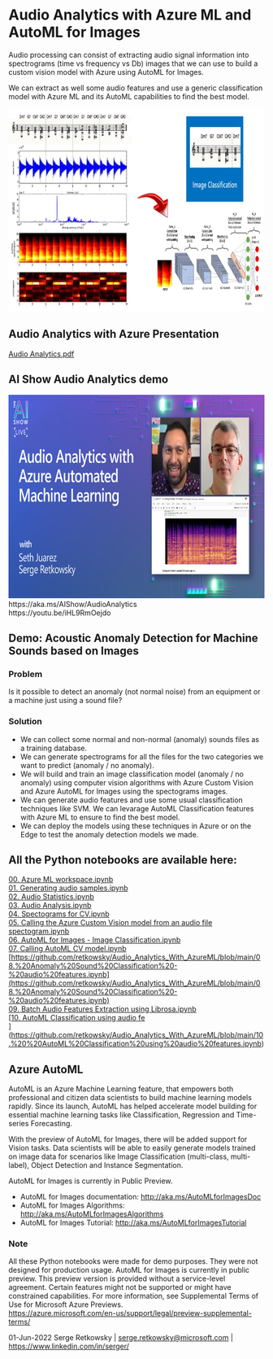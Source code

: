 # Audio Analytics with Azure ML and AutoML for Images

Audio processing can consist of extracting audio signal information into spectrograms (time vs frequency vs Db) images that we can use to build a custom vision model with Azure using AutoML for Images. 

We can extract as well some audio features and use a generic classification model with Azure ML and its AutoML capabilities to find the best model.

<img src="image.jpg" height = 400>

## Audio Analytics with Azure Presentation<br>
[Audio Analytics.pdf](https://github.com/retkowsky/Audio_Analytics_With_AzureML/blob/main/Audio%20Analytics.pdf)

## AI Show Audio Analytics demo<br>
<img src="AIShow.jpg" height = 400>
https://aka.ms/AIShow/AudioAnalytics
<br>
https://youtu.be/iHL9RmOejdo

## Demo: Acoustic Anomaly Detection for Machine Sounds based on Images

### Problem
Is it possible to detect an anomaly (not normal noise) from an equipment or a machine just using a sound file?

### Solution
- We can collect some normal and non-normal (anomaly) sounds files as a training database.
- We can generate spectrograms for all the files for the two categories we want to predict (anomaly / no anomaly).
- We will build and train an image classification model (anomaly / no anomaly) using computer vision algorithms with Azure Custom Vision and Azure AutoML for Images using the spectograms images.
- We can generate audio features and use some usual classification techniques like SVM. We can levarage AutoML Classification features with Azure ML to ensure to find the best model.
- We can deploy the models using these techniques in Azure or on the Edge to test the anomaly detection models we made.

## All the Python notebooks are available here:
[00. Azure ML workspace.ipynb](https://github.com/retkowsky/Audio_Analytics_With_AzureML/blob/main/00.%20Azure%20ML%20workspace.ipynb) <br>
[01. Generating audio samples.ipynb](https://github.com/retkowsky/Audio_Analytics_With_AzureML/blob/main/01.%20Generating%20audio%20samples.ipynb) <br>
[02. Audio Statistics.ipynb](https://github.com/retkowsky/Audio_Analytics_With_AzureML/blob/main/02.%20Audio%20Statistics.ipynb) <br>
[03. Audio Analysis.ipynb](https://github.com/retkowsky/Audio_Analytics_With_AzureML/blob/main/03.%20Audio%20Analysis.ipynb) <br>
[04. Spectograms for CV.ipynb](https://github.com/retkowsky/Audio_Analytics_With_AzureML/blob/main/04.%20Spectograms%20for%20CV.ipynb) <br>
[05. Calling the Azure Custom Vision model from an audio file spectogram.ipynb](https://github.com/retkowsky/Audio_Analytics_With_AzureML/blob/main/05.%20%20Calling%20the%20Azure%20Custom%20Vision%20model%20from%20an%20audio%20file%20spectogram.ipynb) <br>
[06. AutoML for Images - Image Classification.ipynb](https://github.com/retkowsky/Audio_Analytics_With_AzureML/blob/main/06.%20AutoML%20for%20Images%20-%20Image%20Classification.ipynb) <br>
[07. Calling AutoML CV model.ipynb](https://github.com/retkowsky/Audio_Analytics_With_AzureML/blob/main/07.%20Calling%20AutoML%20CV%20model.ipynb) <br>
[https://github.com/retkowsky/Audio_Analytics_With_AzureML/blob/main/08.%20Anomaly%20Sound%20Classification%20-%20audio%20features.ipynb](https://github.com/retkowsky/Audio_Analytics_With_AzureML/blob/main/08.%20Anomaly%20Sound%20Classification%20-%20audio%20features.ipynb) <br>
[09. Batch Audio Features Extraction using Librosa.ipynb](https://github.com/retkowsky/Audio_Analytics_With_AzureML/blob/main/09.%20Batch%20Audio%20Features%20Extraction%20using%20Librosa.ipynb) <br>
[[10. AutoML Classification using audio fe](https://github.com/retkowsky/Audio_Analytics_With_AzureML/blob/main/10.%20%20AutoML%20Classification%20using%20audio%20features.ipynb) <br>](https://github.com/retkowsky/Audio_Analytics_With_AzureML/blob/main/10.%20%20AutoML%20Classification%20using%20audio%20features.ipynb)

## Azure AutoML
AutoML is an Azure Machine Learning feature, that empowers both professional and citizen data scientists to build machine learning models rapidly. Since its launch, AutoML has helped accelerate model building for essential machine learning tasks like Classification, Regression and Time-series Forecasting.

With the preview of AutoML for Images, there will be added support for Vision tasks. Data scientists will be able to easily generate models trained on image data for scenarios like Image Classification (multi-class, multi-label), Object Detection and Instance Segmentation.

AutoML for Images is currently in Public Preview.

- AutoML for Images documentation: http://aka.ms/AutoMLforImagesDoc
- AutoML for Images Algorithms: http://aka.ms/AutoMLforImagesAlgorithms
- AutoML for Images Tutorial: http://aka.ms/AutoMLforImagesTutorial

### Note
All these Python notebooks were made for demo purposes. They were not designed for production usage. AutoML for Images is currently in public preview. This preview version is provided without a service-level agreement. Certain features might not be supported or might have constrained capabilities. 
For more information, see Supplemental Terms of Use for Microsoft Azure Previews. <br>
https://azure.microsoft.com/en-us/support/legal/preview-supplemental-terms/

01-Jun-2022
Serge Retkowsky | serge.retkowsky@microsoft.com | https://www.linkedin.com/in/serger/

